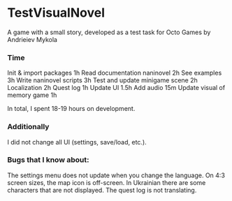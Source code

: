 # TestVisualNovel
A game with a small story, developed as a test task for Octo Games by Andrieiev Mykola

### Time
Init & import packages 1h
Read documentation naninovel 2h
See examples 3h
Write naninovel scripts 3h
Test and update minigame scene 2h
Localization 2h
Quest log 1h
Update UI 1.5h
Add audio 15m
Update visual of memory game 1h

In total, I spent 18-19 hours on development.

### Additionally
I did not change all UI (settings, save/load, etc.).

### Bugs that I know about:
The settings menu does not update when you change the language.
On 4:3 screen sizes, the map icon is off-screen.
In Ukrainian there are some characters that are not displayed.
The quest log is not translating.